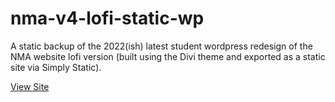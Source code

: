 # nma-v4-lofi-static-wp
A static backup of the 2022(ish) latest student wordpress redesign of the NMA website lofi version (built using the Divi theme and exported as a static site via Simply Static).

[View Site](https://newmediaarts.github.io/nma-v4-lofi-static-wp)
